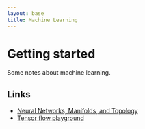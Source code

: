 ```yaml
---
layout: base
title: Machine Learning
---
```


# Getting started

Some notes about machine learning.

## Links

 - [Neural Networks, Manifolds, and Topology](https://colah.github.io/posts/2014-03-NN-Manifolds-Topology/)
 - [Tensor flow playground](http://playground.tensorflow.org/)
